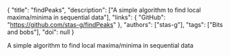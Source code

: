{
  "title": "findPeaks",
  "description": ["A simple algorithm to find local maxima/minima in sequential data"],
  "links": {
    "GitHub": "https://github.com/stas-g/findPeaks"
  },
  "authors": ["stas-g"],
  "tags": ["Bits and bobs"],
  "doi": null
}

<!-- Generated by csv2md.R – do not edit by hand -->

A simple algorithm to find local maxima/minima in sequential data